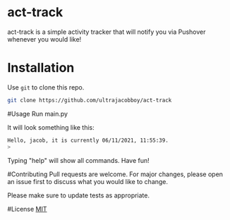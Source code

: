 # act-track
act-track is a simple activity tracker that will notify you via Pushover whenever you would like!

# Installation
Use `git` to clone this repo.

```bash
git clone https://github.com/ultrajacobboy/act-track
```

#Usage
Run main.py

It will look something like this:
```bash
Hello, jacob, it is currently 06/11/2021, 11:55:39.
>
```
Typing "help" will show all commands. Have fun!

#Contributing
Pull requests are welcome. For major changes, please open an issue first to discuss what you would like to change.

Please make sure to update tests as appropriate.

#License
[MIT](https://choosealicense.com/licenses/mit/)
